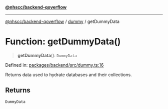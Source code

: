 [**@nhscc/backend-qoverflow**](../../README.md)

***

[@nhscc/backend-qoverflow](../../README.md) / [dummy](../README.md) / getDummyData

# Function: getDummyData()

> **getDummyData**(): `DummyData`

Defined in: [packages/backend/src/dummy.ts:16](https://github.com/nhscc/qoverflow.api.hscc.bdpa.org/blob/f5ce596891ef5639d9d2800df6d35c0e862108c3/packages/backend/src/dummy.ts#L16)

Returns data used to hydrate databases and their collections.

## Returns

`DummyData`
